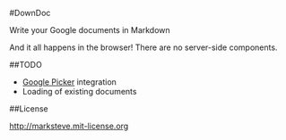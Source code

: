 #DownDoc

Write your Google documents in Markdown

And it all happens in the browser! There are no server-side components.

##TODO

* [Google Picker](https://developers.google.com/picker/docs/) integration
* Loading of existing documents

##License

http://marksteve.mit-license.org
